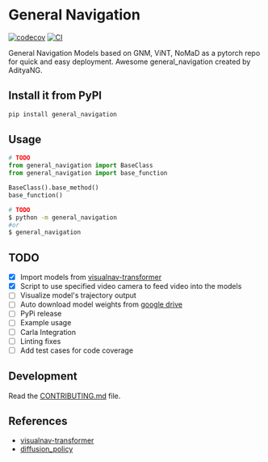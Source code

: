 # General Navigation

[![codecov](https://codecov.io/gh/AdityaNG/general-navigation/branch/main/graph/badge.svg?token=general-navigation_token_here)](https://codecov.io/gh/AdityaNG/general-navigation)
[![CI](https://github.com/AdityaNG/general-navigation/actions/workflows/main.yml/badge.svg)](https://github.com/AdityaNG/general-navigation/actions/workflows/main.yml)

General Navigation Models based on GNM, ViNT, NoMaD as a pytorch repo for quick and easy deployment.
Awesome general_navigation created by AdityaNG.

## Install it from PyPI

```bash
pip install general_navigation
```

## Usage

```py
# TODO
from general_navigation import BaseClass
from general_navigation import base_function

BaseClass().base_method()
base_function()
```

```bash
# TODO
$ python -m general_navigation
#or
$ general_navigation
```

## TODO

- [x] Import models from [visualnav-transformer](https://github.com/robodhruv/visualnav-transformer)
- [x] Script to use specified video camera to feed video into the models
- [ ] Visualize model's trajectory output
- [ ] Auto download model weights from [google drive](https://drive.google.com/drive/folders/1a9yWR2iooXFAqjQHetz263--4_2FFggg)
- [ ] PyPi release
- [ ] Example usage
- [ ] Carla Integration
- [ ] Linting fixes
- [ ] Add test cases for code coverage

## Development

Read the [CONTRIBUTING.md](CONTRIBUTING.md) file.

## References

- [visualnav-transformer](https://github.com/robodhruv/visualnav-transformer)
- [diffusion_policy](https://github.com/real-stanford/diffusion_policy)